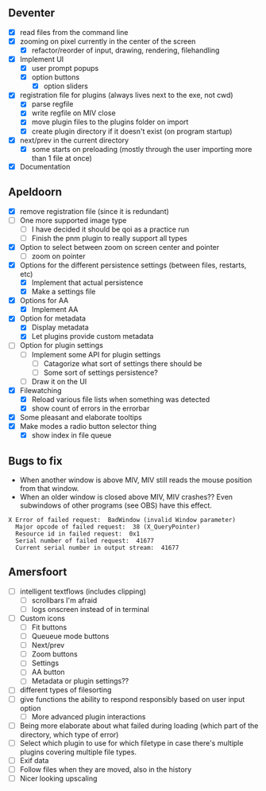 ## Deventer
- [x] read files from the command line
- [x] zooming on pixel currently in the center of the screen
	- [x] refactor/reorder of input, drawing, rendering, filehandling
- [x] Implement UI
	- [x] user prompt popups
	- [x] option buttons
		- [x] option sliders
- [x] registration file for plugins (always lives next to the exe, not cwd)
	- [x] parse regfile
	- [x] write regfile on MIV close
	- [x] move plugin files to the plugins folder on import
	- [x] create plugin directory if it doesn't exist (on program startup)
- [x] next/prev in the current directory
	- [x] some starts on preloading (mostly through the user importing more than 1 file at once)
- [x] Documentation

## Apeldoorn
- [x] remove registration file (since it is redundant)
- [ ] One more supported image type
	- [ ] I have decided it should be qoi as a practice run
	- [ ] Finish the pnm plugin to really support all types
- [x] Option to select between zoom on screen center and pointer
	- [ ] zoom on pointer
- [x] Options for the different persistence settings (between files, restarts, etc)
	- [x] Implement that actual persistence
	- [x] Make a settings file
- [x] Options for AA
	- [x] Implement AA
- [x] Option for metadata
	- [x] Display metadata
	- [x] Let plugins provide custom metadata
- [ ] Option for plugin settings
	- [ ] Implement some API for plugin settings
		- [ ] Catagorize what sort of settings there should be
		- [ ] Some sort of settings persistence?
	- [ ] Draw it on the UI
- [x] Filewatching
	- [x] Reload various file lists when something was detected
	- [x] show count of errors in the errorbar
- [x] Some pleasant and elaborate tooltips
- [x] Make modes a radio button selector thing
	- [x] show index in file queue

## Bugs to fix
- When another window is above MIV, MIV still reads the mouse position from that window.
- When an older window is closed above MIV, MIV crashes?? Even subwindows of other programs (see OBS) have this effect.
```
X Error of failed request:  BadWindow (invalid Window parameter)
  Major opcode of failed request:  38 (X_QueryPointer)
  Resource id in failed request:  0x1
  Serial number of failed request:  41677
  Current serial number in output stream:  41677
```

## Amersfoort
- [ ] intelligent textflows (includes clipping)
	- [ ] scrollbars I'm afraid
	- [ ] logs onscreen instead of in terminal
- [ ] Custom icons
	- [ ] Fit buttons
	- [ ] Queueue mode buttons
	- [ ] Next/prev
	- [ ] Zoom buttons
	- [ ] Settings
	- [ ] AA button
	- [ ] Metadata or plugin settings??
- [ ] different types of filesorting
- [ ] give functions the ability to respond responsibly based on user input option
	- [ ] More advanced plugin interactions
- [ ] Being more elaborate about what failed during loading (which part of the directory, which type of error)
- [ ] Select which plugin to use for which filetype in case there's multiple plugins covering multiple file types.
- [ ] Exif data
- [ ] Follow files when they are moved, also in the history
- [ ] Nicer looking upscaling

